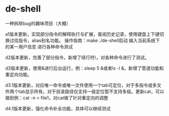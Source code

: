 # de-shell
一种拆除bug的趣味项目（大概）

a1版本更新，实现部分指令的解释执行与扩展，查阅历史记录，使用键盘上下键切换过往指令，alias别名功能。
  操作指南：make  ./de-shell启动  输入当前系统下的某一用户信息  进行各种命令测试
  
d2版本更新，完善了部分指令，新增了续行符\，对各种命令进行了测试。

d3版本更新，使用&进行后台运行，例：sleep 5 &或者ls -l &。新增了管道功能和重定向功能。

d3.1版本更新，对应唯一命令或唯一文件使用一个tab<tab>可定位，对于多指令或多文件两个tab<tab><tab>显示所有。对于目录路径仅支持一级定位暂不支持多级。更新cat，可以做到例：cat -n < file1，对cat做了针对重定向的调整

d4.1版本更新，强化命令补全功能，具体可以继续测试
